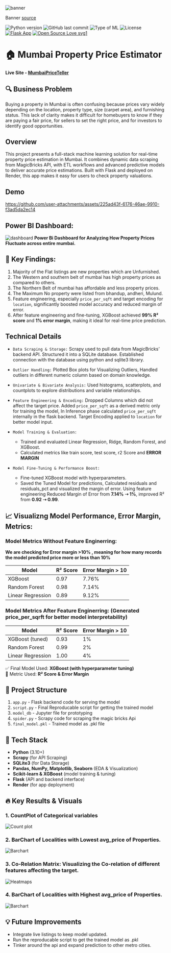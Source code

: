 ![banner](assets/banner.png)

Banner [source](https://banner.godori.dev/)

![Python version](https://img.shields.io/badge/Python%20version-3.10%2B-lightgrey)
![GitHub last commit](https://img.shields.io/github/last-commit/adin11/mumbai-property-price-estimator)
![Type of ML](https://img.shields.io/badge/Type%20of%20ML-Regression-blue)
![License](https://img.shields.io/badge/License-MIT-green)
[![Flask App](https://img.shields.io/badge/Flask-Web%20App-blue)](https://mumbaipriceteller.on.render.com)
[![Open Source Love svg1](https://badges.frapsoft.com/os/v1/open-source.svg?v=103)](https://github.com/ellerbrock/open-source-badges/)

# 🏠 Mumbai Property Price Estimator
#### Live Site - [MumbaiPriceTeller](https://mumbaipriceteller.onrender.com)

## 🔍 Business Problem
Buying a property in Mumbai is often confusing because prices vary widely depending on the location, property type, size (carpet area), and furnishing status. This lack of clarity makes it difficult for homebuyers to know if they are paying a fair price, for sellers to set the right price, and for investors to identify good opportunities.

## Overview
This project presents a full-stack machine learning solution for real-time property price estimation in Mumbai. It combines dynamic data scraping from MagicBricks API, with ETL workflows and advanced predictive models to deliver accurate price estimations. Built with Flask and deployed on Render, this app makes it easy for users to check property valuations.

## Demo
https://github.com/user-attachments/assets/225ad43f-6176-46ae-9910-f3ad5da2ec14

## Power BI Dashboard:
![dashboard](assets/dashboard.png)
**Power Bi Dashboard for Analyzing How Property Prices Fluctuate across entire mumbai.**

## 🧠 Key Findings: 
1. Majority of the Flat listings are new properties which are Unfurnished.
2. The Western and southern belt of mumbai has high property prices as compared to others.
3. The Northern Belt of mumbai has affordable and less property prices.
4. The Maximum No property were listed from bhandup, andheri, Mulund.
5. Feature engineering, especially `price_per_sqft` and target encoding for `location`, significantly boosted model accuracy and reduced margin of error.  
6. After feature engineering and fine-tuning, XGBoost achieved **99% R² score** and **1% error margin**, making it ideal for real-time price prediction.


## Technical Details

- `Data Scraping & Storage:` Scrapy used to pull data from MagicBricks’ backend API. Structured it into a SQLite database. Established connection with the database using python and sqlite3 library.

- `Outlier Handling:` Plotted Box plots for Visualizing Outliers, Handled outliers in different numeric column based on domain knowledge.

- `Univariate & Bivariate Analysis:` Used histograms, scatterplots, and countplots to explore distributions and variable relationships.

- `Feature Engineering & Encoding:` Dropped Columns which did not affect the target price. Added `price_per_sqft` as a derived metric only for training the model, In Inference phase calculated `price_per_sqft` internally in the flask backend. Target Encoding applied to `location` for better model input.

- `Model Training & Evaluation:`  
  - Trained and evaluated Linear Regression, Ridge, Random Forest, and XGBoost.  
  - Calculated metrics like train score, test score, r2 Score and **ERROR MARGIN**

- `Model Fine-Tuning & Performance Boost:`
  - Fine-tuned XGBoost model with hyperparameters.
  - Saved the Tuned Model for predictions, Calculated residuals and residuals_pct and visualized the margin of error. Using feature engineering Reduced Margin of Error from **7.14% ➝ 1%**, improved R² from **0.92 ➝ 0.99**.

## 📈 Visualizng Model Performance, Error Margin, Metrics:

### Model Metrics Without Feature Enginerring:
**We are checking for Error margin >10% , meaning for how many records the model predicted price more or less than 10%**

| Model              | R² Score | Error Margin > 10| 
|--------------------|----------|---------------   |
| XGBoost            | 0.97     | 7.76%            |
| Random Forest      | 0.98     | 7.14%            |
| Linear Regression  | 0.89     | 9.12%            |


### Model Metrics After Feature Enginerring: (Generated price_per_sqrft for better model interpretability) 

| Model              | R² Score | Error Margin > 10|
|--------------------|----------|----------------  |
| XGBoost (tuned)    | 0.93     | 1%               |
| Random Forest      | 0.99     | 2%               |
| Linear Regression  | 1.00     | 4%               | 

✅ Final Model Used: **XGBoost (with hyperparameter tuning)**  
🎯 Metric Used: **R² Score & Error Margin**

## 📂 Project Structure
1. `app.py` - Flask backend code for serving the model
2. `script.py` - Final Reproducable script for getting the trained model
3. `model_db` - Jupyter file for prototyping 
4. `spider.py` - Scrapy code for scraping the magic bricks Api
5. `final_model.pkl` - Trained model as .pkl file

## 🧱 Tech Stack

- **Python** (3.10+)
- **Scrapy** (for API Scraping)
- **SQLite3** (for Data Storage)
- **Pandas, NumPy, Matplotlib, Seaborn** (EDA & Visualization)
- **Scikit-learn & XGBoost** (model training & tuning)
- **Flask** (API and backend interface)
- **Render** (for app deployment)


## 🔥 Key Results & Visuals

### 1. CountPlot of Categorical variables   
![Count plot](assets/count.png)

### 2. BarChart of Localities with Lowest avg_price of Properties.   
![Barchart](assets/low_avg.png)

### 3. Co-Relation Matrix: Visualizing the Co-relation of different features affecting the target.
![Heatmaps](assets/corelation.png)

### 4. BarChart of Localities with Highest avg_price of Properties.  
![Barchart](assets/high_avg.png)


## 💡 Future Improvements

- Integrate live listings to keep model updated.
- Run the reproducable script to get the trained model as .pkl
- Tinker around the api and expand prediction to other metro cities.

